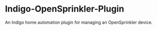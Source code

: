 # Indigo-OpenSprinkler-Plugin
An Indigo home automation plugin for managing an OpenSprinkler device.
